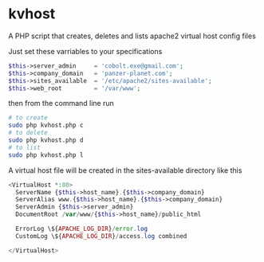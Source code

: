 kvhost
======

A PHP script that creates, deletes and lists apache2 virtual host config files

Just set these varriables to your specifications

```php
$this->server_admin     = 'cobolt.exe@gmail.com';
$this->company_domain   = 'panzer-planet.com';
$this->sites_available  = '/etc/apache2/sites-available';
$this->web_root         = '/var/www';
```

then from the command line run

```bash
# to create
sudo php kvhost.php c 
# to delete
sudo php kvhost.php d 
# to list
sudo php kvhost.php l 

```

A virtual host file will be created in the sites-available directory like this

```php
<VirtualHost *:80>
  ServerName {$this->host_name}.{$this->company_domain}
  ServerAlias www.{$this->host_name}.{$this->company_domain}
  ServerAdmin {$this->server_admin}
  DocumentRoot /var/www/{$this->host_name}/public_html

  ErrorLog \${APACHE_LOG_DIR}/error.log
  CustomLog \${APACHE_LOG_DIR}/access.log combined

</VirtualHost>
```
